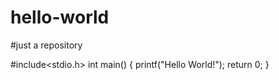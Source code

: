 # hello-world
#just a repository

#include<stdio.h>
int main()
{
  printf("Hello World!");
  return 0;
}


